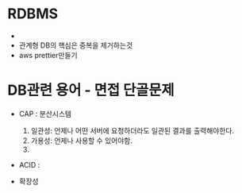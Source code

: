# RDBMS
- 
- 관계형 DB의 핵심은 중복을 제거하는것
- aws prettier만들기

# DB관련 용어 - 면접 단골문제
- CAP : 분산시스템
    1. 일관성: 언제나 어떤 서버에 요청하더라도 일관된 결과를 출력해야한다.
    2. 가용성: 언제나 사용할 수 있어야함.
    3. 
- ACID : 

- 확장성